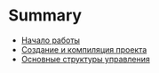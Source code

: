# Summary

- [Начало работы](./chapter_1.md)
- [Создание и компиляция проекта](./chapter_2.md)
- [Основные структуры управления](./chapter_3.md)
